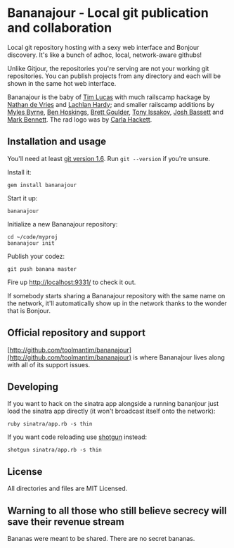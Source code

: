 Bananajour - Local git publication and collaboration
====================================================

Local git repository hosting with a sexy web interface and Bonjour discovery. It's like a bunch of adhoc, local, network-aware githubs!

Unlike Gitjour, the repositories you're serving are not your working git repositories. You can publish projects from any directory and each will be shown in the same hot web interface.

Bananajour is the baby of [Tim Lucas](http://toolmantim.com/) with much railscamp hackage by [Nathan de Vries](http://github.com/atnan) and [Lachlan Hardy](http://github.com/lachlanhardy); and smaller railscamp additions by [Myles Byrne](http://github.com/quackingduck), [Ben Hoskings](http://github.com/benhoskings), [Brett Goulder](http://github.com/brettgo1), [Tony Issakov](https://github.com/tissak), [Josh Bassett](http://github.com/nullobject) and [Mark Bennett](http://github.com/MarkBennett). The rad logo was by [Carla Hackett](http://carlahackettdesign.com/).

Installation and usage
----------------------

You'll need at least [git version 1.6](http://git-scm.com/). Run `git --version` if you're unsure.

Install it:

    gem install bananajour

Start it up:

    bananajour
    
Initialize a new Bananajour repository:

    cd ~/code/myproj
    bananajour init

Publish your codez:

    git push banana master

Fire up [http://localhost:9331/](http://localhost:9331/) to check it out.

If somebody starts sharing a Bananajour repository with the same name on the
network, it'll automatically show up in the network thanks to the wonder that is Bonjour.

Official repository and support
-------------------------------

[http://github.com/toolmantim/bananajour](http://github.com/toolmantim/bananajour) is where Bananajour lives along with all of its support issues.

Developing
----------

If you want to hack on the sinatra app alongside a running bananjour just load the sinatra app directly (it won't broadcast itself onto the network):

    ruby sinatra/app.rb -s thin

If you want code reloading use [shotgun](http://github.com/rtomayko/shotgun) instead:

    shotgun sinatra/app.rb -s thin

License
-------

All directories and files are MIT Licensed.

Warning to all those who still believe secrecy will save their revenue stream
-----------------------------------------------------------------------------
Bananas were meant to be shared. There are no secret bananas.
